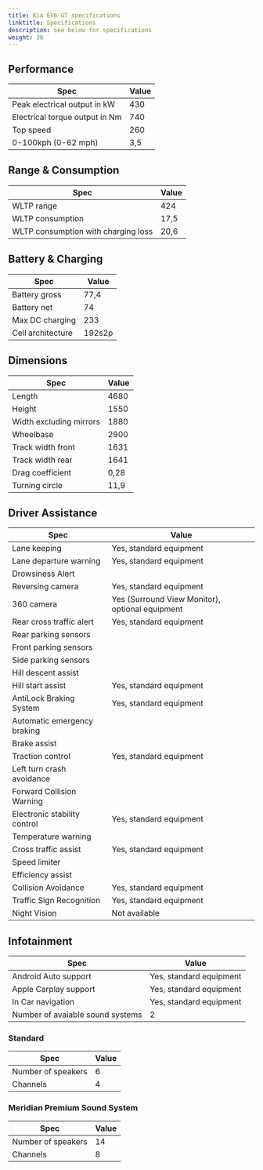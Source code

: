 ```yaml
---
title: Kia EV6 GT specifications
linktitle: Specifications
description: See below for specifications
weight: 30
---
```


## Performance
|Spec|Value|
|----|-----|
|Peak electrical output in kW|430|
|Electrical torque output in Nm|740|
|Top speed|260|
|0-100kph (0-62 mph)|3,5|



## Range & Consumption
|Spec|Value|
|----|-----|
|WLTP range|424|
|WLTP consumption|17,5|
|WLTP consumption with charging loss|20,6|



## Battery & Charging
|Spec|Value|
|----|-----|
|Battery gross|77,4|
|Battery net|74|
|Max DC charging|233|
|Cell architecture|192s2p|



## Dimensions
|Spec|Value|
|----|-----|
|Length|4680|
|Height|1550|
|Width excluding mirrors|1880|
|Wheelbase|2900|
|Track width front|1631|
|Track width rear|1641|
|Drag coefficient|0,28|
|Turning circle|11,9|

## Driver Assistance
|Spec|Value|
|----|-----|
|Lane keeping|Yes, standard equipment|
|Lane departure warning|Yes, standard equipment|
|Drowsiness Alert||
|Reversing camera|Yes, standard equipment|
|360 camera|Yes (Surround View Monitor), optional equipment|
|Rear cross traffic alert|Yes, standard equipment|
|Rear parking sensors||
|Front parking sensors||
|Side parking sensors||
|Hill descent assist||
|Hill start assist|Yes, standard equipment|
|AntiLock Braking System|Yes, standard equipment|
|Automatic emergency braking||
|Brake assist||
|Traction control|Yes, standard equipment|
|Left turn crash avoidance||
|Forward Collision Warning||
|Electronic stability control|Yes, standard equipment|
|Temperature warning||
|Cross traffic assist|Yes, standard equipment|
|Speed limiter||
|Efficiency assist||
|Collision Avoidance|Yes, standard equipment|
|Traffic Sign Recognition|Yes, standard equipment|
|Night Vision|Not available|

## Infotainment
|Spec|Value|
|----|-----|
|Android Auto support|Yes, standard equipment|
|Apple Carplay support|Yes, standard equipment|
|In Car navigation|Yes, standard equipment|
|Number of avaiable sound systems|2|

### Standard
|Spec|Value|
|----|-----|
|Number of speakers|6|
|Channels|4|

### Meridian Premium Sound System
|Spec|Value|
|----|-----|
|Number of speakers|14|
|Channels|8|
